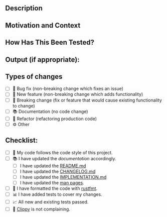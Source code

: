## Description
<!--- Describe your changes in detail -->

## Motivation and Context
<!--- Why is this change required? What problem does it solve? -->
<!--- If it fixes an open issue, please link to the issue here. -->

## How Has This Been Tested?
<!--- Please describe in detail how you tested your changes. -->
<!--- Include details of your testing environment, and the tests you ran to -->
<!--- see how your change affects other areas of the code, etc. -->

## Output (if appropriate):
<!--- What is the expected output of the project after these changes? -->
<!--- You might use logs, screenshots or files depending on the behaviour. --->

## Types of changes
<!--- What types of changes does your code introduce? Put an `x` in all the boxes that apply: -->
- [ ] 🐛 Bug fix (non-breaking change which fixes an issue)
- [ ] 🌱 New feature (non-breaking change which adds functionality)
- [ ] 🌵 Breaking change (fix or feature that would cause existing functionality to change)
- [ ] 📚 Documentation (no code change)
- [ ] 🧹 Refactor (refactoring production code)
- [ ] ⚙️ Other <!--- (provide information) -->

## Checklist:
<!--- Go over all the following points, and put an `x` in all the boxes that apply. -->
- [ ] 🎨 My code follows the code style of this project.
- [ ] 📚 I have updated the _documentation_ accordingly.
  - [ ] I have updated the [README.md](https://github.com/orhun/menyoki/blob/master/README.md)
  - [ ] I have updated the [CHANGELOG.md](https://github.com/orhun/menyoki/blob/master/CHANGELOG.md)
  - [ ] I have updated the [IMPLEMENTATION.md](https://github.com/orhun/menyoki/blob/master/IMPLEMENTATION.md)
  - [ ] I have updated the [man pages](https://github.com/orhun/menyoki/tree/master/man).
- [ ] 📐 I have formatted the code with [rustfmt](https://github.com/rust-lang/rustfmt).
- [ ] 📊 I have added tests to cover my changes.
- [ ] 📈 All new and existing tests passed.
- [ ] 📎 [Clippy](https://github.com/rust-lang/rust-clippy) is not complaining.
